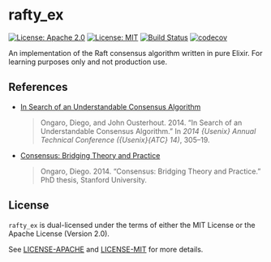 # rafty_ex

[![License: Apache 2.0](https://img.shields.io/badge/License-Apache%202.0-blue.svg)](https://opensource.org/licenses/Apache-2.0)
[![License: MIT](https://img.shields.io/badge/License-MIT-yellow.svg)](https://opensource.org/licenses/MIT)
[![Build Status](https://travis-ci.org/jeffrey-xiao/rafty_ex.svg?branch=master)](https://travis-ci.org/jeffrey-xiao/rafty_ex)
[![codecov](https://codecov.io/gh/jeffrey-xiao/rafty_ex/branch/master/graph/badge.svg)](https://codecov.io/gh/jeffrey-xiao/rafty_ex)

An implementation of the Raft consensus algorithm written in pure Elixir. For learning purposes only
and not production use.

## References

- [In Search of an Understandable Consensus Algorithm](https://dl.acm.org/citation.cfm?id=2643634.2643666)
  > Ongaro, Diego, and John Ousterhout. 2014. “In Search of an Understandable Consensus Algorithm.” In _2014 {Usenix} Annual Technical Conference ({Usenix}{ATC} 14)_, 305–19.
- [Consensus: Bridging Theory and Practice](https://web.stanford.edu/~ouster/cgi-bin/papers/OngaroPhD.pdf)
  > Ongaro, Diego. 2014. “Consensus: Bridging Theory and Practice.” PhD thesis, Stanford University.

## License

`rafty_ex` is dual-licensed under the terms of either the MIT License or the Apache License (Version
2.0).

See [LICENSE-APACHE](LICENSE-APACHE) and [LICENSE-MIT](LICENSE-MIT) for more details.
